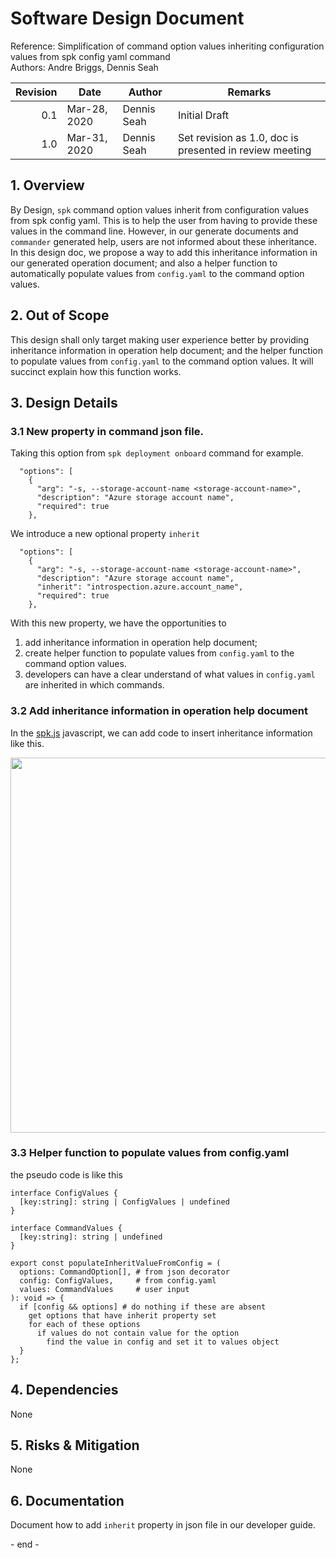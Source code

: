 # Software Design Document

Reference: Simplification of command option values inheriting configuration
values from spk config yaml command<br> Authors: Andre Briggs, Dennis Seah

| Revision | Date         | Author      | Remarks                                                 |
| -------: | ------------ | ----------- | ------------------------------------------------------- |
|      0.1 | Mar-28, 2020 | Dennis Seah | Initial Draft                                           |
|      1.0 | Mar-31, 2020 | Dennis Seah | Set revision as 1.0, doc is presented in review meeting |

## 1. Overview

By Design, `spk` command option values inherit from configuration values from
spk config yaml. This is to help the user from having to provide these values in
the command line. However, in our generate documents and `commander` generated
help, users are not informed about these inheritance. In this design doc, we
propose a way to add this inheritance information in our generated operation
document; and also a helper function to automatically populate values from
`config.yaml` to the command option values.

## 2. Out of Scope

This design shall only target making user experience better by providing
inheritance information in operation help document; and the helper function to
populate values from `config.yaml` to the command option values. It will
succinct explain how this function works.

## 3. Design Details

### 3.1 New property in command json file.

Taking this option from `spk deployment onboard` command for example.

```
  "options": [
    {
      "arg": "-s, --storage-account-name <storage-account-name>",
      "description": "Azure storage account name",
      "required": true
    },
```

We introduce a new optional property `inherit`

```
  "options": [
    {
      "arg": "-s, --storage-account-name <storage-account-name>",
      "description": "Azure storage account name",
      "inherit": "introspection.azure.account_name",
      "required": true
    },
```

With this new property, we have the opportunities to

1. add inheritance information in operation help document;
1. create helper function to populate values from `config.yaml` to the command
   option values.
1. developers can have a clear understand of what values in `config.yaml` are
   inherited in which commands.

### 3.2 Add inheritance information in operation help document

In the
[spk.js](https://github.com/microsoft/bedrock-cli/blob/master/docs/commands/spk.js)
javascript, we can add code to insert inheritance information like this.

<p style="text-align:center">
<img src="inheritFieldInOnBoardDoc.png" width="600px">
</p>

### 3.3 Helper function to populate values from config.yaml

the pseudo code is like this

```
interface ConfigValues {
  [key:string]: string | ConfigValues | undefined
}

interface CommandValues {
  [key:string]: string | undefined
}

export const populateInheritValueFromConfig = (
  options: CommandOption[], # from json decorator
  config: ConfigValues,     # from config.yaml
  values: CommandValues     # user input
): void => {
  if [config && options] # do nothing if these are absent
    get options that have inherit property set
    for each of these options
      if values do not contain value for the option
        find the value in config and set it to values object
  }
};
```

## 4. Dependencies

None

## 5. Risks & Mitigation

None

## 6. Documentation

Document how to add `inherit` property in json file in our developer guide.

\- end -
